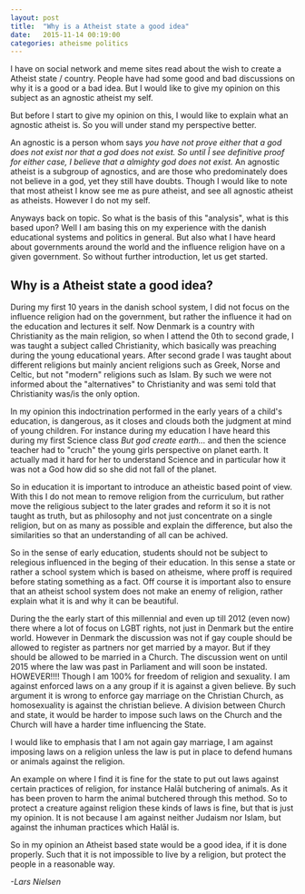 ```yaml
---
layout: post
title:  "Why is a Atheist state a good idea"
date:   2015-11-14 00:19:00
categories: atheisme politics
---
```


I have on social network and meme sites read about the wish to create a Atheist state / country. People have had some good and bad discussions on why it is a good or a bad idea. But I would like to give my opinion on this subject as an agnostic atheist my self.

But before I start to give my opinion on this, I would like to explain what an agnostic atheist is. So you will under stand my perspective better.

An agnostic is a person whom says _you have not prove either that a god does not exist nor that a god does not exist. So until Î see definitive proof for either case, I believe that a almighty god does not exist._ An agnostic atheist is a subgroup of agnostics, and are those who predominately does not believe in a god, yet they still have doubts. Though I would like to note that most atheist I know see me as pure atheist, and see all agnostic atheist as atheists. However I do not my self.

Anyways back on topic. So what is the basis of this "analysis", what is this based upon? Well I am basing this on my experience with the danish educational systems and politics in general. But also what I have heard about governments around the world and the influence religion have on a given government. So without further introduction, let us get started.

## Why is a Atheist state a good idea?
During my first 10 years in the danish school system, I did not focus on the influence religion had on the government, but rather the influence it had on the education and lectures it self. Now Denmark is a country with Christianity as the main religion, so when I attend the 0th to second grade, I was taught a subject called Christianity, which basically was preaching during the young educational years. After second grade I was taught about different religions but mainly ancient religions such as Greek, Norse and Celtic, but not "modern" religions such as Islam. By such we were not informed about the "alternatives" to Christianity and was semi told that Christianity was/is the only option.

In my opinion this indoctrination performed in the early years of a child's education, is dangerous, as it closes and clouds both the judgment at mind of young children. For instance during my education I have heard this during my first Science class _But god create earth..._ and then the science teacher had to "cruch" the young girls perspective on planet earth. It actually mad it hard for her to understand Science and in particular how it was not a God how did so she did not fall of the planet.

So in education it is important to introduce an atheistic based point of view. With this I do not mean to remove religion from the curriculum, but rather move the religious subject to the later grades and reform it so it is not taught as truth, but as philosophy and not just concentrate on a single religion, but on as many as possible and explain the difference, but also the similarities so that an understanding of all can be achived.

So in the sense of early education, students should not be subject to relegious influenced in the beging of their education. In this sense a state or rather a school system which is based on atheisme, where proff is required before stating something as a fact. Off course it is important also to ensure that an atheist school system does not make an enemy of religion, rather explain what it is and why it can be beautiful.

During the the early start of this millennial and even up till 2012 (even now) there where a lot of focus on LGBT rights, not just in Denmark but the entire world. However in Denmark the discussion was not if gay couple should be allowed to register as partners nor get married by a mayor. But if they should be allowed to be married in a Church. The discussion went on until 2015 where the law was past in Parliament and will soon be instated. HOWEVER!!!! Though I am 100% for freedom of religion and sexuality. I am against enforced laws on a any group if it is against a given believe. By such argument it is wrong to enforce gay marriage on the Christian Church, as homosexuality is against the christian believe. A division between Church and state, it would be harder to impose such laws on the Church and the Church will have a harder time influencing the State.

I would like to emphasis that I am not again gay marriage, I am against imposing laws on a religion unless the law is put in place to defend humans or animals against the religion.

An example on where I find it is fine for the state to put out laws against certain practices of religion, for instance Halāl butchering of animals. As it has been proven to harm the animal butchered through this method. So to protect a creature against religion these kinds of laws is fine, but that is just my opinion. It is not because I am against neither Judaism nor Islam, but against the inhuman practices which Halāl is.

So in my opinion an Atheist based state would be a good idea, if it is done properly. Such that it is not impossible to live by a religion, but protect the people in a reasonable way.

_-Lars Nielsen_
